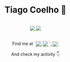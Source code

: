 <h1 align="center">Tiago Coelho &#x1f407;</h1>
<br>

<div align="center">
  <picture>
    <source 
      srcset="https://github-readme-stats.vercel.app/api?username=tcoelhoua&show_icons=true&include_all_commits=true&count_private=true&theme=dark&hide=css,html"
      media="(prefers-color-scheme: dark)"
    />
    <img src="https://github-readme-stats.vercel.app/api?username=tcoelhoua&show_icons=true&include_all_commits=true&count_private=true&hide=css,html" />
  </picture>

  <picture height="150em">
    <source 
      srcset="https://github-readme-stats.vercel.app/api/top-langs/?username=tcoelhoua&amp;layout=compact&amp;langs_count=8&theme=dark&hide=css,html"
      media="(prefers-color-scheme: dark)"
    />
    <img src="https://github-readme-stats.vercel.app/api/top-langs/?username=tcoelhoua&layout=compact&langs_count=8&hide=css,html" />
  </picture>
</div>
  
<div align="center">
  <br>
  
  Find me at&nbsp;
  <a href="https://www.instagram.com/tiagocoelho17._">
    <img align="center" alt="Instagram" height="20" width="20" src="https://upload.wikimedia.org/wikipedia/commons/9/95/Instagram_logo_2022.svg">
  </a>
  <a href="https://www.twitter.com/tiagocoelho17_">
    <img align="center" alt="Twitter" height="20" width="28" src="https://upload.wikimedia.org/wikipedia/commons/6/6f/Logo_of_Twitter.svg">
  </a>
  <a href="https://www.discord.com/users/330461028485693441">
    <img align="center" alt="Discord" height="18" width="22" src="https://assets-global.website-files.com/6257adef93867e50d84d30e2/636e0a69f118df70ad7828d4_icon_clyde_blurple_RGB.svg">
  </a>
  
  And check my activity &#128071;
</div>
